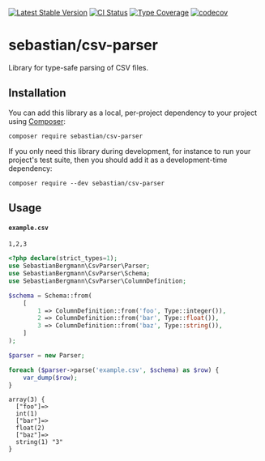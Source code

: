 [![Latest Stable Version](https://poser.pugx.org/sebastian/csv-parser/v/stable.png)](https://packagist.org/packages/sebastian/csv-parser)
[![CI Status](https://github.com/sebastianbergmann/csv-parser/workflows/CI/badge.svg)](https://github.com/sebastianbergmann/csv-parser/actions)
[![Type Coverage](https://shepherd.dev/github/sebastianbergmann/csv-parser/coverage.svg)](https://shepherd.dev/github/sebastianbergmann/csv-parser)
[![codecov](https://codecov.io/gh/sebastianbergmann/csv-parser/branch/main/graph/badge.svg)](https://codecov.io/gh/sebastianbergmann/csv-parser)

# sebastian/csv-parser

Library for type-safe parsing of CSV files.

## Installation

You can add this library as a local, per-project dependency to your project using [Composer](https://getcomposer.org/):

```
composer require sebastian/csv-parser
```

If you only need this library during development, for instance to run your project's test suite, then you should add it as a development-time dependency:

```
composer require --dev sebastian/csv-parser
```

## Usage

#### `example.csv`

```csv
1,2,3
```

```php
<?php declare(strict_types=1);
use SebastianBergmann\CsvParser\Parser;
use SebastianBergmann\CsvParser\Schema;
use SebastianBergmann\CsvParser\ColumnDefinition;

$schema = Schema::from(
    [
        1 => ColumnDefinition::from('foo', Type::integer()),
        2 => ColumnDefinition::from('bar', Type::float()),
        3 => ColumnDefinition::from('baz', Type::string()),
    ]
);

$parser = new Parser;

foreach ($parser->parse('example.csv', $schema) as $row) {
    var_dump($row);
}
```

```
array(3) {
  ["foo"]=>
  int(1)
  ["bar"]=>
  float(2)
  ["baz"]=>
  string(1) "3"
}
```
